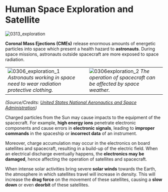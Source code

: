 # Human Space Exploration and Satellite

![0313_exploration](./static/0313_exploration.png)

**Coronal Mass Ejections (CMEs)** release enormous amounts of energetic particles into space which present a health hazard to **astronauts**. During space missions, astronauts outside spacecraft are more exposed to space radiation. 

|                                                              |                                                              |
| ------------------------------------------------------------ | ------------------------------------------------------------ |
| ![0306_exploration_1](./static/0306_exploration_1.jpg) *Astronauts working in space need to wear radiation protective clothing.* | ![0306exploration_2](./static/0306exploration_2.jpg) *The operation of spacecraft can be affected by space weather.* |

*(Source/Credits: [United States National Aeronautics and Space Administration](https://www.nasa.gov/index.html))*

Charged particles from the Sun may cause impacts to the equipment of the spacecraft.  For example, **high energy ions** penetrate electronic components and cause errors in **electronic signals**, leading to **improper commands** in the spaceship or **incorrect data** of an instrument.

Moreover, charge accumulation may occur in the electronics on board satellites and spacecraft, resulting in a build-up of the electric field.  When an electrical discharge eventually happens, the **electronics may be damaged**, hence affecting the operation of satellites and spacecraft.

When intense solar activities bring severe **solar winds** towards the Earth, the atmosphere in which satellites travel will increase in density.  This will increase the **drag force** on the movement of these satellites, causing a **slow down** or even **deorbit** of these satellites.

